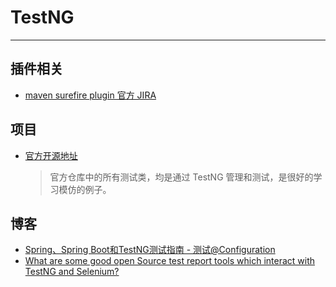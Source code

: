 # TestNG

----

## 插件相关

* [maven surefire plugin 官方 JIRA](https://issues.apache.org/jira/projects/SUREFIRE)

## 项目

* [官方开源地址](https://github.com/cbeust/testng)
  > 官方仓库中的所有测试类，均是通过 TestNG 管理和测试，是很好的学习模仿的例子。

## 博客

* [Spring、Spring Boot和TestNG测试指南 - 测试@Configuration](https://my.oschina.net/sqq/blog/1529030)
* [What are some good open Source test report tools which interact with TestNG and Selenium?](https://www.quora.com/What-are-some-good-open-Source-test-report-tools-which-interact-with-TestNG-and-Selenium)
